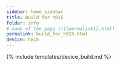 ```yaml
---
sidebar: home_sidebar
title: Build for h815
folder: info
# name of the page (/{{permalink}}.html)
permalink: build_for_h815.html
device: h815
---
```

{% include templates/device_build.md %}

